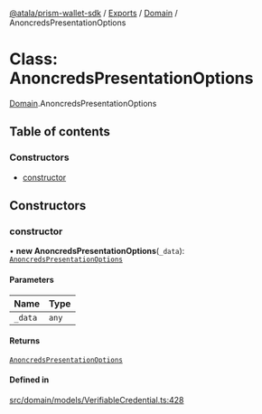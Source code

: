 [@atala/prism-wallet-sdk](../README.md) / [Exports](../modules.md) / [Domain](../modules/Domain.md) / AnoncredsPresentationOptions

# Class: AnoncredsPresentationOptions

[Domain](../modules/Domain.md).AnoncredsPresentationOptions

## Table of contents

### Constructors

- [constructor](Domain.AnoncredsPresentationOptions.md#constructor)

## Constructors

### constructor

• **new AnoncredsPresentationOptions**(`_data`): [`AnoncredsPresentationOptions`](Domain.AnoncredsPresentationOptions.md)

#### Parameters

| Name | Type |
| :------ | :------ |
| `_data` | `any` |

#### Returns

[`AnoncredsPresentationOptions`](Domain.AnoncredsPresentationOptions.md)

#### Defined in

[src/domain/models/VerifiableCredential.ts:428](https://github.com/hyperledger/identus-edge-agent-sdk-ts/blob/382b1c7b46001b3d4171eaa2010aa8f9482d27e8/src/domain/models/VerifiableCredential.ts#L428)
